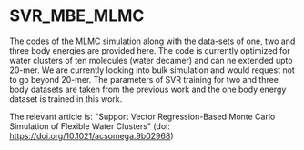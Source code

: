 # SVR_MBE_MLMC

The codes of the MLMC simulation along with the data-sets of one, two and three body energies are provided here. The code is currently optimized for water clusters of ten molecules (water decamer) and can ne extended upto 20-mer. We are currently looking into bulk simulation and would request not to go beyond 20-mer. The parameters of SVR training for two and three body datasets are taken from the previous work and the one body energy dataset is trained in this work. 

The relevant article is: "Support Vector Regression-Based Monte Carlo Simulation of Flexible Water Clusters" (doi: https://doi.org/10.1021/acsomega.9b02968)
